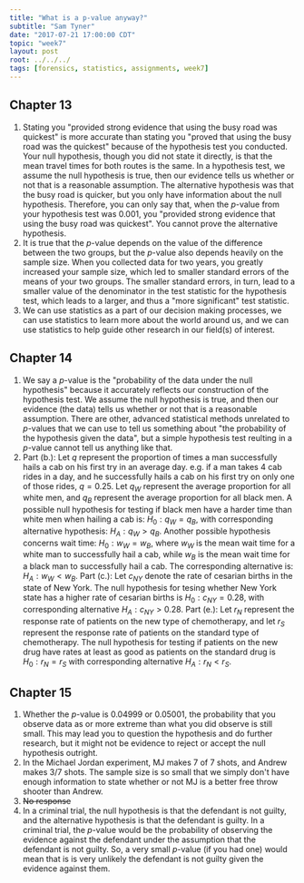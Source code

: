 ```yaml
---
title: "What is a p-value anyway?"
subtitle: "Sam Tyner"
date: "2017-07-21 17:00:00 CDT"
topic: "week7"
layout: post
root: ../../../
tags: [forensics, statistics, assignments, week7]
---
```


## Chapter 13

1. Stating you "provided strong evidence that using the busy road was quickest" is more accurate than stating you "proved that using the busy road was the quickest" because of the hypothesis test you conducted. Your null hypothesis, though you did not state it directly, is that the mean travel times for both routes is the same. In a hypothesis test, we assume the null hypothesis is true, then our evidence tells us whether or not that is a reasonable assumption. The alternative hypothesis was that the busy road is quicker, but you only have information about the null hypothesis. Therefore, you can only say that, when the $p$-value from your hypothesis test was 0.001, you "provided strong evidence that using the busy road was quickest". You cannot prove the alternative hypothesis. 
2. It is true that the $p$-value depends on the value of the difference between the two groups, but the $p$-value also depends heavily on the sample size. When you collected data for two years, you greatly increased your sample size, which led to smaller standard errors of the means of your two groups. The smaller standard errors, in turn, lead to a smaller value of the denominator in the test statistic for the hypothesis test, which leads to a larger, and thus a "more significant" test statistic.  
3. We can use statistics as a part of our decision making processes, we can use statistics to learn more about the world around us, and we can use statistics to help guide other research in our field(s) of interest. 

## Chapter 14

1. We say a $p$-value is the "probability of the data under the null hypothesis" because it accurately reflects our construction of the hypothesis test. We assume the null hypothesis is true, and then our evidence (the data) tells us whether or not that is a reasonable assumption. There are other, advanced statistical methods unrelated to $p$-values that we can use to tell us something about "the probability of the hypothesis given the data", but a simple hypothesis test reulting in a $p$-value cannot tell us anything like that. 
2. Part (b.): Let $q$ represent the proportion of times a man successfully hails a cab on his first try in an average day. e.g. if a man takes 4 cab rides in a day, and he successfully hails a cab on his first try on only one of those rides, $q = 0.25$. Let $q_W$ represent the average proportion for all white men, and $q_B$ represent the average proportion for all black men. A possible null hypothesis for testing if black men have a harder time than white men when hailing a cab is: $H_0: q_{W} = q_B$, with corresponding alternative hypothesis: $H_A: q_{W} > q_B$. Another possible hypothesis concerns wait time: $H_0: w_W = w_B$, where $w_W$ is the mean wait time for a white man to successfully hail a cab, while $w_B$ is the mean wait time for a black man to successfully hail a cab. The corresponding alternative is: $H_A: w_W < w_B$. 
Part (c.): Let $c_{NY}$ denote the rate of cesarian births in the state of New York. The null hypothesis for tesing whether New York state has a higher rate of cesarian births is $H_0: c_{NY} = 0.28$, with corresponding alternative $H_A: c_{NY} > 0.28$. 
Part (e.): Let $r_N$ represent the response rate of patients on the new type of chemotherapy, and let $r_S$ represent the response rate of patients on the standard type of chemotherapy. The null hypothesis for testing if patients on the new drug have rates at least as good as patients on the standard drug is $H_0: r_N = r_S$ with corresponding alternative $H_A: r_N < r_S$. 

## Chapter 15 

1. Whether the $p$-value is 0.04999 or 0.05001, the probability that you observe data as or more extreme than what you did observe is still small. This may lead you to question the hypothesis and do further research, but it might not be evidence to reject or accept the null hypothesis outright. 
2. In the Michael Jordan experiment, MJ makes 7 of 7 shots, and Andrew makes 3/7 shots. The sample size is so small that we simply don't have enough information to state whether or not MJ is a better free throw shooter than Andrew. 
3. ~~No response~~
4. In a criminal trial, the null hypothesis is that the defendant is not guilty, and the alternative hypothesis is that the defendant is guilty. In a criminal trial, the $p$-value would be the probability of observing the evidence against the defendant under the assumption that the defendant is not guilty. So, a very small $p$-value (if you had one) would mean that is is very unlikely the defendant is not guilty given the evidence against them. 

